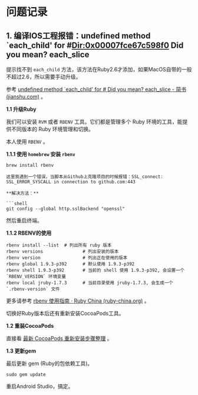# 问题记录

## 1. 编译IOS工程报错：undefined method `each_child' for #<Dir:0x00007fce67c598f0> Did you mean? each_slice

提示找不到 `each_child` 方法，该方法在Ruby2.6才添加，如果MacOS自带的一般不超过2.6，所以需要手动升级。

参考 [undefined method `each_child' for # Did you mean? each_slice - 简书 (jianshu.com)](https://www.jianshu.com/p/7d17f173061a) 。

**1.1 升级Ruby**

我们可以安装 `RVM` 或者 `RBENV` 工具。它们都是管理多个 Ruby 环境的工具，能提供不同版本的 Ruby 环境管理和切换。

本人使用 `RBENV` 。

**1.1.1 使用 `homebrew` 安装 `rbenv`**

```shell
brew install rbenv

这里我遇到一个错误，当脚本从Github上克隆项目的时候报错：SSL_connect: SSL_ERROR_SYSCALL in connection to github.com:443

**解决方法：**

​```shell
git config --global http.sslBackend "openssl" 
```

然后重启终端。

**1.1.2 RBENV的使用**

```shell
rbenv install --list  # 列出所有 ruby 版本
rbenv versions               # 列出安装的版本
rbenv version                # 列出正在使用的版本
rbenv global 1.9.3-p392      # 默认使用 1.9.3-p392
rbenv shell 1.9.3-p392       # 当前的 shell 使用 1.9.3-p392, 会设置一个 `RBENV_VERSION` 环境变量
rbenv local jruby-1.7.3      # 当前目录使用 jruby-1.7.3, 会生成一个 `.rbenv-version` 文件
```

更多请参考 [rbenv 使用指南 · Ruby China (ruby-china.org)](https://ruby-china.org/wiki/rbenv-guide) 。

切换好Ruby版本后还有重新安装CocoaPods工具。

**1.2 重装CocoaPods**

直接看 [最新 CocoaPods 重新安装步骤整理](https://blog.csdn.net/liu940129953/article/details/106468172) 。

**1.3 更新gem**

最后更新 gem (Ruby的包依赖工具)。

```shell
sudo gem update
```

重启Android Studio，搞定。
